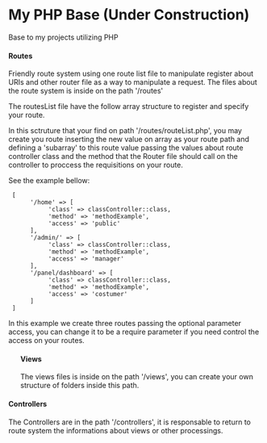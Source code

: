 # My PHP Base (Under Construction)

<body style="width: 100% !important;">
Base to my projects utilizing PHP


<h4>Routes</h4>

<p>
Friendly route system using one route list file to manipulate register about URIs and other router file as a way to manipulate a request.
The files about the route system is inside on the path '/routes'

The routesList file have the follow array structure to register and specify your route.

In this sctruture that your find on path '/routes/routeList.php', you may create you route inserting the new value on array as your route path and defining a 'subarray' to this route value  passing the values about route controller class and the method that the Router file should call on the controller to proccess the requisitions on your route. 
     
See the example bellow:

     [
          '/home' => [
               'class' => classController::class,
               'method' => 'methodExample',
               'access' => 'public'
          ],
          '/admin/' => [
               'class' => classController::class,
               'method' => 'methodExample',
               'access' => 'manager'
          ],
          '/panel/dashboard' => [
               'class' => classController::class,
               'method' => 'methodExample',
               'access' => 'costumer'
          ]
     ]

In this example we create three routes passing the optional parameter access, you can change it to be a require parameter if you need control the access on your routes.
</p>

<p>
<ul style="list-style-type: none;">
     <li><h4>Views</h4></li>
     <li>The views files is inside on the path '/views', you can create your own structure of folders inside this path.</li>
</ul>
</p>

<p>
<h4>Controllers</h4>
The Controllers are in the path '/controllers', it is responsable to return to route system the informations about views or other processings.
</p>

</body>
